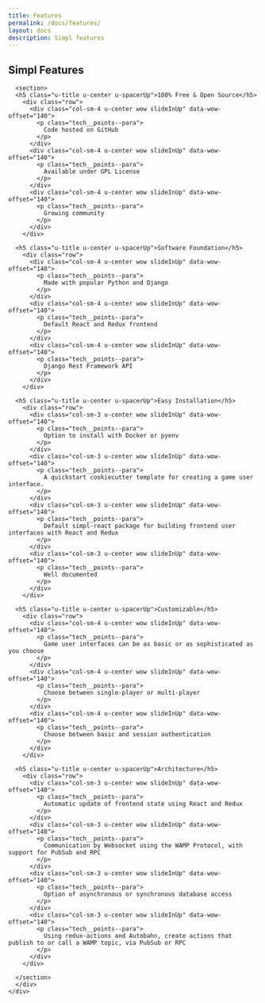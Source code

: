 ```yaml
---
title: Features
permalink: /docs/features/
layout: docs
description: Simpl features
---
```


## Simpl Features

  <div class="container about">
    <div class="row">
      <div class="col-sm-12">

      <section>
      <h5 class="u-title u-center u-spacerUp">100% Free & Open Source</h5>
        <div class="row">
          <div class="col-sm-4 u-center wow slideInUp" data-wow-offset="140">
            <p class="tech__points--para">
              Code hosted on GitHub
            </p>
          </div>
          <div class="col-sm-4 u-center wow slideInUp" data-wow-offset="140">
            <p class="tech__points--para">
              Available under GPL License
            </p>
          </div>
          <div class="col-sm-4 u-center wow slideInUp" data-wow-offset="140">
            <p class="tech__points--para">
              Growing community
            </p>
          </div>
        </div>

      <h5 class="u-title u-center u-spacerUp">Software Foundation</h5>
        <div class="row">
          <div class="col-sm-4 u-center wow slideInUp" data-wow-offset="140">
            <p class="tech__points--para">
              Made with popular Python and Django
            </p>
          </div>
          <div class="col-sm-4 u-center wow slideInUp" data-wow-offset="140">
            <p class="tech__points--para">
              Default React and Redux frontend
            </p>
          </div>
          <div class="col-sm-4 u-center wow slideInUp" data-wow-offset="140">
            <p class="tech__points--para">
              Django Rest Framework API
            </p>
          </div>
        </div>

      <h5 class="u-title u-center u-spacerUp">Easy Installation</h5>
        <div class="row">
          <div class="col-sm-3 u-center wow slideInUp" data-wow-offset="140">
            <p class="tech__points--para">
              Option to install with Docker or pyenv
            </p>
          </div>
          <div class="col-sm-3 u-center wow slideInUp" data-wow-offset="140">
            <p class="tech__points--para">
              A quickstart cookiecutter template for creating a game user interface. 
            </p>
          </div>
          <div class="col-sm-3 u-center wow slideInUp" data-wow-offset="140">
            <p class="tech__points--para">
              Default simpl-react package for building frontend user interfaces with React and Redux
            </p>
          </div>
          <div class="col-sm-3 u-center wow slideInUp" data-wow-offset="140">
            <p class="tech__points--para">
              Well documented
            </p>
          </div>
        </div>

      <h5 class="u-title u-center u-spacerUp">Customizable</h5>
        <div class="row">
          <div class="col-sm-4 u-center wow slideInUp" data-wow-offset="140">
            <p class="tech__points--para">
              Game user interfaces can be as basic or as sophisticated as you choose
            </p>
          </div>
          <div class="col-sm-4 u-center wow slideInUp" data-wow-offset="140">
            <p class="tech__points--para">
              Choose between single-player or multi-player
            </p>
          </div>
          <div class="col-sm-4 u-center wow slideInUp" data-wow-offset="140">
            <p class="tech__points--para">
              Choose between basic and session authentication
            </p>
          </div>
        </div>
       
      <h5 class="u-title u-center u-spacerUp">Architecture</h5>
        <div class="row">
          <div class="col-sm-3 u-center wow slideInUp" data-wow-offset="140">
            <p class="tech__points--para">
              Automatic update of frontend state using React and Redux
            </p>
          </div>
          <div class="col-sm-3 u-center wow slideInUp" data-wow-offset="140">
            <p class="tech__points--para">
              Communication by Websocket using the WAMP Protocol, with support for PubSub and RPC
            </p>
          </div>
          <div class="col-sm-3 u-center wow slideInUp" data-wow-offset="140">
            <p class="tech__points--para">
              Option of asynchronous or synchronous database access
            </p>
          </div>
          <div class="col-sm-3 u-center wow slideInUp" data-wow-offset="140">
            <p class="tech__points--para">
              Using redux-actions and Autobahn, create actions that publish to or call a WAMP topic, via PubSub or RPC
            </p>
          </div>
        </div>

      </section>
      </div>
    </div>
  </div>
  